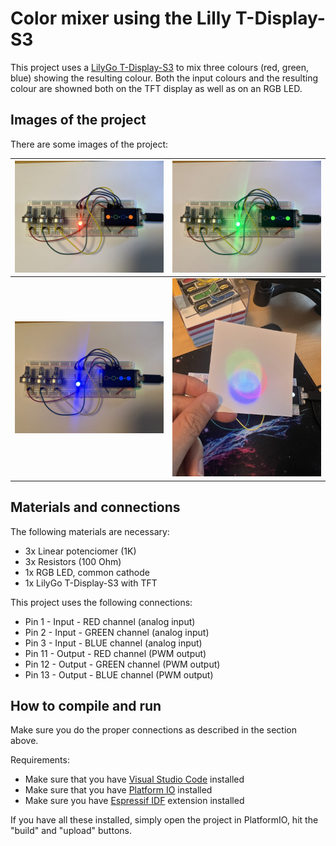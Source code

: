 
# Color mixer using the Lilly T-Display-S3

This project uses a [LilyGo T-Display-S3](https://github.com/Xinyuan-LilyGO/T-Display-S3) to mix three colours (red, green, blue) showing the resulting colour. Both the input colours and the resulting colour are showned both on the TFT display as well as on an RGB LED.

## Images of the project

There are some images of the project:

| ![Red](img/red.jpeg)  |  ![Green](img/green.jpeg) |
|---|---|
| ![Blue](img/blue.jpeg)  | ![Decomp](img/decomp.jpeg)  |

## Materials and connections

The following materials are necessary:

* 3x Linear potenciomer (1K)
* 3x Resistors (100 Ohm)
* 1x RGB LED, common cathode
* 1x LilyGo T-Display-S3 with TFT

This project uses the following connections:

* Pin 1 - Input - RED channel (analog input)
* Pin 2 - Input - GREEN channel (analog input)
* Pin 3 - Input - BLUE channel (analog input)
* Pin 11 - Output - RED channel (PWM output)
* Pin 12 - Output - GREEN channel (PWM output)
* Pin 13 - Output - BLUE channel (PWM output)

## How to compile and run

Make sure you do the proper connections as described in the section above. 

Requirements:

* Make sure that you have [Visual Studio Code](https://code.visualstudio.com) installed
* Make sure that you have [Platform IO](https://platformio.org) installed
* Make sure you have [Espressif IDF](https://github.com/espressif/vscode-esp-idf-extension) extension installed

If you have all these installed, simply open the project in PlatformIO, hit the "build" and "upload" buttons.
